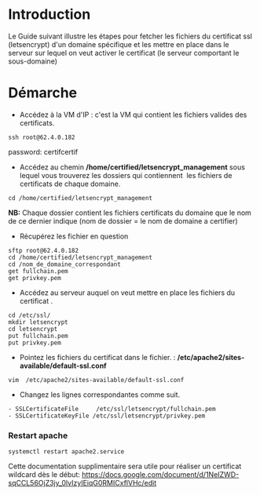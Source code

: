 # Introduction
Le Guide suivant illustre les étapes pour fetcher les fichiers du certificat ssl (letsencrypt) d'un domaine spécifique et les mettre en place dans le serveur sur lequel on veut activer le certificat (le serveur comportant le sous-domaine)

# Démarche

* Accédez à la VM d'IP : c'est la VM qui contient les fichiers valides des certificats.
```
ssh root@62.4.0.182
```
password: certifcertif


* Accédez au chemin **/home/certified/letsencrypt_management** sous lequel vous trouverez les dossiers qui contiennent  les fichiers de certificats de chaque domaine.

```
cd /home/certified/letsencrypt_management
```

**NB:** Chaque dossier contient les fichiers certificats du domaine que le nom de ce dernier indique (nom de dossier = le nom de domaine a certifier) 

* Récupérez les fichier en question
```
sftp root@62.4.0.182
cd /home/certified/letsencrypt_management
cd /nom_de_domaine_correspondant
get fullchain.pem
get privkey.pem
```

* Accédez  au serveur auquel on veut mettre en place les fichiers du certificat . 
```
cd /etc/ssl/
mkdir letsencrypt
cd letsencrypt
put fullchain.pem
put privkey.pem
```

* Pointez les fichiers du certificat dans le fichier. : **/etc/apache2/sites-available/default-ssl.conf**
```
vim  /etc/apache2/sites-available/default-ssl.conf
```
- Changez les lignes correspondantes comme suit.
```
- SSLCertificateFile     /etc/ssl/letsencrypt/fullchain.pem
- SSLCertificateKeyFile /etc/ssl/letsencrypt/privkey.pem
```

### Restart apache
```
systemctl restart apache2.service
```




Cette documentation supplimentaire sera utile pour réaliser un certificat wildcard dès le début:
https://docs.google.com/document/d/1NeIZWD-sqCCL56OjZ3jy_0lvIzyIEiqG0RMICxflVHc/edit
